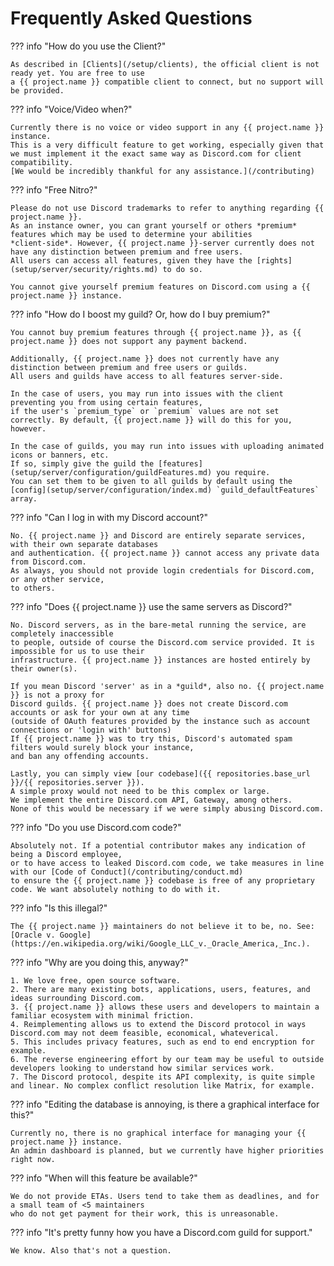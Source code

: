 # Frequently Asked Questions

??? info "How do you use the Client?"

    As described in [Clients](/setup/clients), the official client is not ready yet. You are free to use
    a {{ project.name }} compatible client to connect, but no support will be provided.

??? info "Voice/Video when?"

    Currently there is no voice or video support in any {{ project.name }} instance.
    This is a very difficult feature to get working, especially given that
    we must implement it the exact same way as Discord.com for client compatibility.
    [We would be incredibly thankful for any assistance.](/contributing)

??? info "Free Nitro?"

    Please do not use Discord trademarks to refer to anything regarding {{ project.name }}.
    As an instance owner, you can grant yourself or others *premium* features which may be used to determine your abilities
    *client-side*. However, {{ project.name }}-server currently does not have any distinction between premium and free users.
    All users can access all features, given they have the [rights](setup/server/security/rights.md) to do so.

    You cannot give yourself premium features on Discord.com using a {{ project.name }} instance.

??? info "How do I boost my guild? Or, how do I buy premium?"

    You cannot buy premium features through {{ project.name }}, as {{ project.name }} does not support any payment backend.

    Additionally, {{ project.name }} does not currently have any distinction between premium and free users or guilds.
    All users and guilds have access to all features server-side.

    In the case of users, you may run into issues with the client preventing you from using certain features,
    if the user's `premium_type` or `premium` values are not set correctly. By default, {{ project.name }} will do this for you, however.

    In the case of guilds, you may run into issues with uploading animated icons or banners, etc.
    If so, simply give the guild the [features](setup/server/configuration/guildFeatures.md) you require.
    You can set them to be given to all guilds by default using the [config](setup/server/configuration/index.md) `guild_defaultFeatures` array.

??? info "Can I log in with my Discord account?"

    No. {{ project.name }} and Discord are entirely separate services, with their own separate databases
    and authentication. {{ project.name }} cannot access any private data from Discord.com.
    As always, you should not provide login credentials for Discord.com, or any other service,
    to others.

??? info "Does {{ project.name }} use the same servers as Discord?"

    No. Discord servers, as in the bare-metal running the service, are completely inaccessible
    to people, outside of course the Discord.com service provided. It is impossible for us to use their
    infrastructure. {{ project.name }} instances are hosted entirely by their owner(s).

    If you mean Discord 'server' as in a *guild*, also no. {{ project.name }} is not a proxy for
    Discord guilds. {{ project.name }} does not create Discord.com accounts or ask for your own at any time
    (outside of OAuth features provided by the instance such as account connections or 'login with' buttons)
    If {{ project.name }} was to try this, Discord's automated spam filters would surely block your instance,
    and ban any offending accounts.

    Lastly, you can simply view [our codebase]({{ repositories.base_url }}/{{ repositories.server }}).
    A simple proxy would not need to be this complex or large.
    We implement the entire Discord.com API, Gateway, among others.
    None of this would be necessary if we were simply abusing Discord.com.

??? info "Do you use Discord.com code?"

    Absolutely not. If a potential contributor makes any indication of being a Discord employee,
    or to have access to leaked Discord.com code, we take measures in line with our [Code of Conduct](/contributing/conduct.md)
    to ensure the {{ project.name }} codebase is free of any proprietary code. We want absolutely nothing to do with it.

??? info "Is this illegal?"

    The {{ project.name }} maintainers do not believe it to be, no. See: [Oracle v. Google](https://en.wikipedia.org/wiki/Google_LLC_v._Oracle_America,_Inc.).

??? info "Why are you doing this, anyway?"

    1. We love free, open source software.
    2. There are many existing bots, applications, users, features, and ideas surrounding Discord.com.
    3. {{ project.name }} allows these users and developers to maintain a familiar ecosystem with minimal friction.
    4. Reimplementing allows us to extend the Discord protocol in ways Discord.com may not deem feasible, economical, whateverical.
    5. This includes privacy features, such as end to end encryption for example.
    6. The reverse engineering effort by our team may be useful to outside developers looking to understand how similar services work.
    7. The Discord protocol, despite its API complexity, is quite simple and linear. No complex conflict resolution like Matrix, for example.

??? info "Editing the database is annoying, is there a graphical interface for this?"

    Currently no, there is no graphical interface for managing your {{ project.name }} instance.
    An admin dashboard is planned, but we currently have higher priorities right now.

??? info "When will this feature be available?"

    We do not provide ETAs. Users tend to take them as deadlines, and for a small team of <5 maintainers
    who do not get payment for their work, this is unreasonable.

??? info "It's pretty funny how you have a Discord.com guild for support."

    We know. Also that's not a question.
